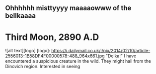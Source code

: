 ## Ohhhhhh misttyyyy maaaaowww of the bellkaaaa

# Third Moon, 2890 A.D
![alt text][logo]
[logo]: https://i.dailymail.co.uk/i/pix/2014/02/10/article-2556013-1B58DF4F00000578-488_964x661.jpg "Delka!"
I have encountered a suspicious creature in the wild. They might hail from the Dinovich region. Interested in seeing 
